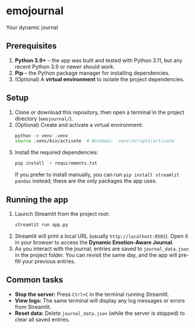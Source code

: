 # emojournal
Your dynamic journal

## Prerequisites

1. **Python 3.9+** – the app was built and tested with Python 3.11, but any recent Python 3.9 or newer should work.
2. **Pip** – the Python package manager for installing dependencies.
3. (Optional) A **virtual environment** to isolate the project dependencies.

## Setup

1. Clone or download this repository, then open a terminal in the project directory (`emojournal/`).
2. (Optional) Create and activate a virtual environment:
   ```bash
   python -m venv .venv
   source .venv/bin/activate  # Windows: .venv\Scripts\activate
   ```
3. Install the required dependencies:
   ```bash
   pip install -r requirements.txt
   ```
   If you prefer to install manually, you can run `pip install streamlit pandas` instead; these are the only packages the app uses.

## Running the app

1. Launch Streamlit from the project root:
   ```bash
   streamlit run app.py
   ```
2. Streamlit will print a local URL (usually `http://localhost:8501`). Open it in your browser to access the **Dynamic Emotion-Aware Journal**.
3. As you interact with the journal, entries are saved to `journal_data.json` in the project folder. You can revisit the same day, and the app will pre-fill your previous entries.

## Common tasks

- **Stop the server:** Press `Ctrl+C` in the terminal running Streamlit.
- **View logs:** The same terminal will display any log messages or errors from Streamlit.
- **Reset data:** Delete `journal_data.json` (while the server is stopped) to clear all saved entries.
